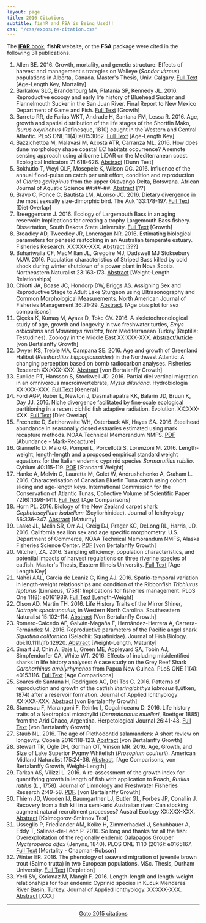 ```yaml
---
layout: page
title: 2016 Citations
subtitle: fishR and FSA is Being Used!!
css: "/css/exposure-citation.css"
---
```


The [**IFAR** book](http://derekogle.com/IFAR/), **fishR** website, or the **FSA** package were cited in the following <span id="contact-div">31</span> publications.

1. Allen BE.  2016.  Growth, mortality, and genetic structure: Effects of harvest and management s
trategies on Walleye (*Sander vitreus*) populations in Alberta, Canada.  Master's Thesis, Univ. Calgary.  [Full Text](http://theses.ucalgary.ca/jspui/bitstream/11023/3004/3/ucalgary_2016_allen_brandon.pdf) [Age-Length Key, Mortality]
1. Barkalow SLC, Brandenburg MA, Platania SP, Kennedy JL.  2016.  Reproductive ecoogy and early life history of Bluehead Sucker and Flannelmouth Sucker in the San Juan River.  Final Report to New Mexico Department of Game and Fish.  [Full Text](http://www.wildlife.state.nm.us/download/conservation/share-with-wildlife/reports/2015/Reproductive-Ecology-and-Early-Life-History-of-Bluehead-Sucker-and-Flannelmouth-Sucker-in-San-Juan-River-_-American-Southwest-Ichthyological.pdf) [Growth]
1. Barreto RR, de Farias WKT, Andrade H, Santana FM, Lessa R.  2016.  Age, growth and spatial distribution of the life stages of the Shortfin Mako, *Isurus oxyrinchus* (Rafinesque, 1810) caught in the Western and Central Atlantic.  PLoS ONE 11(4):e0153062.  [Full Text](http://journals.plos.org/plosone/article?id=10.1371/journal.pone.0153062) [Age-Length Key]
1. Bazzichettoa M, Malavasi M, Acosta ATR, Carranza ML.  2016.  How does dune morphology shape coastal EC habitats occurrence? A remote sensing approach using airborne LiDAR on the Mediterranean coast.  Ecological Indicators 71:618-626.  [Abstract](http://www.sciencedirect.com/science/article/pii/S1470160X16304435) [Dunn Test]
1. Bokhutlo T, Weyl OLF, Mosepele K, Wilson GG.  2016.  Influence of the annual flood-pulse on catch per unit effort, condition and reproduction of *Clarias gariepinus* from the upper Okavango Delta, Botswana.  African Journal of Aquatic Science ##:##-##. [Abstract](http://www.tandfonline.com/doi/abs/10.2989/16085914.2016.1138279) [??]
1. Bravo C, Ponce C, Bautista LM, ALonso JC. 2016. Dietary divergence in the most sexually size-dimorphic bird. The Auk 133:178-197. [Full Text](https://www.researchgate.net/profile/Carolina_Bravo/publication/293013732_Dietary_divergence_in_the_most_sexually_size-dimorphic_bird/links/56fd098308aeb723f15d4d2c.pdf) [Diet Overlap]
1. Breeggemann J.  2016.  Ecology of Largemouth Bass in an aging reservoir: Implications for creating a trophy Largemouth Bass fishery. Dissertation, South Dakota State University.  [Full Text](http://openprairie.sdstate.edu/cgi/viewcontent.cgi?article=2069&context=etd) [Growth]
1. Broadley AD, Tweedley JR, Loneragan NR. 2016.  Estimating biological parameters for penaeid restocking in an Australian temperate estuary. Fisheries Research. XX:XXX-XXX. [Abstract](http://www.sciencedirect.com/science/article/pii/S0165783616303009) [???]
1. Buhariwalla CF, MacMillan JL, Gregoire MJ, Dadswell MJ Stoksebury MJW.  2016.  Population characteristics of Striped Bass killed by cold shock during winter shutdown of a power plant in Nova Scotia.  Northeastern Naturalist 23:163-173.  [Abstract](http://www.bioone.org/doi/abs/10.1656/045.023.0113) [Weight-Length Relationships]
1. Chiotti JA, Boase JC, Hondorp DW, Briggs AS.  Assigning Sex and Reproductive Stage to Adult Lake Sturgeon using Ultrasonography and Common Morphological Measurements.  North American Journal of Fisheries Management 36:21-29.  [Abstract](http://www.tandfonline.com/doi/abs/10.1080/02755947.2015.1103823).  [Age bias plot for sex comparisons]
1. Çiçeka K, Kumaş M, Ayaza D, Tokc CV.  2016.  A skeletochronological study of age, growth and longevity in two freshwater turtles, *Emys orbicularis* and *Mauremys rivulata*, from Mediterranean Turkey (Reptilia: Testudines).  Zoology in the Middle East XX:XXX-XXX.  [Abstract](http://www.tandfonline.com/doi/abs/10.1080/09397140.2016.1144277)/[Article](https://www.researchgate.net/publication/293827479_A_skeletochronological_study_of_age_growth_and_longevity_in_two_freshwater_turtles_Emys_orbicularis_and_Mauremys_rivulata_from_Mediterranean_Turkey_Reptilia_Testudines) [von Bertalanffy Growth]
1. Dwyer KS, Treble MA, Campana SE.  2016.  Age and growth of Greenland Halibut (*Reinhardtius hippoglossoides*) in the Northwest Atlantic: A changing perception based on bomb radiocarbon analyses.  Fisheries Research XX:XXX-XXX. [Abstract](http://www.sciencedirect.com/science/article/pii/S0165783616300169) [von Bertalanffy Growth]
1. Euclide PT, Hansson S, Stockwell JD.  2016.  Partial diel vertical migration in an omnivorous macroinvertebrate, *Mysis diluviana*.  Hydrobiologia XX:XXX-XXX.  [Full Text](http://link.springer.com/article/10.1007/s10750-016-2982-5) [General]
1. Ford AGP, Ruber L, Newton J, Dasmahapatra KK, Balarin JD, Bruun K, Day JJ.  2016.  Niche divergence facilitated by fine‐scale ecological partitioning in a recent cichlid fish adaptive radiation. Evolution. XX:XXX-XXX.  [Full Text](http://onlinelibrary.wiley.com/doi/10.1111/evo.13072/pdf) [Diet Overlap]
1. Frechette D, Sattherwaite WH, Osterback AK, Hayes SA.  2016.  Steelhead abundance in seasonally closed estuaries estimated using mark recapture methods.  NOAA Technical Memorandum NMFS.  [PDF](https://www.researchgate.net/profile/William_Satterthwaite/publication/299657318_Steelhead_abundance_in_seasonally_closed_estuaries_estimated_using_mark_recapture_methods/links/5703e62708ae13eb88b683e1.pdf) [Abundance - Mark-Recapture] 
1. Giannetto D, Maio G, Pompei L, Porcellotti S, Lorenzoni M.  2016.  Length-weight, length-length and a proposed empirical standard weight equations for the Italian endemic cyprinid species *Sarmarutilus rubilio*.  Cybium 40:115-119.  [PDF](https://www.researchgate.net/profile/Daniela_Giannetto/publication/303278340_Length-weight_length-length_and_a_proposed_empirical_standard_weight_equations_for_the_Italian_endemic_cyprinid_species_Sarmarutilus_rubilio/links/573ad3dc08ae9ace840e09a1.pdf)  [Standard Weight]
1. Hanke A, Melvin G, Lauretta M, Golet W, Andrushchenko A, Graham L.  2016.  Characterisation of Canadian Bluefin Tuna catch using cohort slicing and age-length keys.  International Commission for the Conservation of Atlantic Tunas, Collective Volume of Scientific Paper 72(6):1398-1411. [Full Text](https://www.iccat.int/Documents/CVSP/CV072_2016/n_6/CV072061398.pdf) [Age Comparisons]
1. Horn PL.  2016.  Biology of the New Zealand carpet shark *Cephaloscyllium isabellum* (Scyliorhinidae).  Journal of Ichthyology 56:336-347.  [Abstract](http://link.springer.com/article/10.1134/S0032945216030048) [Maturity]
1. Laake JL, Melin SR, Orr AJ, Greig DJ, Prager KC, DeLong RL, Harris, JD. 2016.  California sea lion sex and age specific morphometry. U.S. Department of Commerce, NOAA Technical Memorandum NMFS, Alaska Fisheries Science Center.  [PDF](http://www.afsc.noaa.gov/Publications/AFSC-TM/NOAA-TM-AFSC-312.pdf)  [von Bertalanffy Growth]
1. Mitchell, ZA.  2016.  Sampling efficiency, population characteristics, and potential impacts of harvest regulations on three riverine species of catfish.  Master's Thesis, Eastern Illinois University.  [Full Text](http://thekeep.eiu.edu/cgi/viewcontent.cgi?article=3492&context=theses) [Age-Length Key]
1. Nahdi AAL, Garcia de Leaniz C, King AJ.  2016.  Spatio-temporal variation in length-weight relationships and condition of the Ribbonfish *Trichiurus lepturus* (Linnaeus, 1758): Implications for fisheries management.  PLoS One 11(8): e0161989.  [Full Text](http://journals.plos.org/plosone/article?id=10.1371/journal.pone.0161989) [Length-Weight]
1. Olson AD, Martin TH.  2016.  Life History Traits of the Mirror Shiner, *Notropis spectrunculus*, in Western North Carolina.  Southeastern Naturalist 15:102-114.  [Abstract](http://www.bioone.org/doi/abs/10.1656/058.015.0108) [Von Bertalanffy Growth]
1. Romero-Caicedo AF, Galván-Magaña F, Hernández-Herrera A, Carrera-Fernández M.  2016. Reproductive parameters of the Pacific angel shark *Squatina californica* (Selachii: Squatinidae).  Journal of Fish Biology. doi:10.1111/jfb.12920.  [Abstract](http://onlinelibrary.wiley.com/doi/10.1111/jfb.12920/full) [Weight-Length, Maturity]
1. Smart JJ, Chin A, Baje L, Green ME, Appleyard SA, Tobin AJ, Simpfendorfer CA, White WT.  2016.  Effects of including misidentified sharks in life history analyses: A case study on the Grey Reef Shark *Carcharhinus amblyrhynchos* from Papua New Guinea. PLoS ONE 11(4): e0153116. [Full Text](http://journals.plos.org/plosone/article?id=10.1371/journal.pone.0153116) [Age Comparisons]
1. Soares de Santana H, Rodrigues AC, Dei Tos C.  2016.  Patterns of reproduction and growth of the catfish *Iheringichthys labrosus* (Lütken, 1874) after a reservoir formation.  Journal of Applied Ichthyology XX:XXX-XXX.  [Abstract](http://onlinelibrary.wiley.com/doi/10.1111/jai.13059/abstract;jsessionid=55A28F85C697F3BE7C4F8720364F8D77.f04t04) [von Bertalanffy Growth]
1. Stanescu F, Marangoni F, Reinko I, Cogalniceanu D.  2016.  Life history traits of a Neotropical microhylid (*Dermatonotus muelleri*, Boettger 1885) from the Arid Chaco, Argentina.  Herpetological Journal 26:41-48.  [Full Text](http://www.ingentaconnect.com/content/bhs/thj/2016/00000026/00000001/art00006?crawler=true) [von Bertalanffy Growth]
1. Staub NL.  2016.  The age of Plethodontid salamanders: A short review on longevity.  Copeia 2016:118-123. [Abstract](http://www.asihcopeiaonline.org/doi/abs/10.1643/OT-14-200) [von Bertalanffy Growth] 
1. Stewart TR, Ogle DH, Gorman OT, Vinson MR.  2016.  Age, Growth, and Size of Lake Superior Pygmy Whitefish (*Prosopium coulterii*).  American Midland Naturalist 175:24-36. [Abstract](http://www.bioone.org/doi/10.1674/amid-175-01-24-36.1).  [Age Comparisons, von Bertalanffy Growth, Weight-Length]
1. Tarkan AS, Vilizzi L.  2016.  A re-assessment of the growth index for quantifying growth in length of fish with application to Roach, *Rutilus rutilus* (L., 1758).  Journal of Limnology and Freshwater Fisheries Research 2:49-58.  [PDF](http://scholar.google.com/scholar_url?url=http://www.limnofish.org/article/download/5000127509/5000163990&hl=en&sa=X&scisig=AAGBfm2aCE3ZOH8I5CRXS40YGWKezUigDQ&nossl=1&oi=scholaralrt).  [von Bertalanffy Growth]
1. Thiem JD, Wooden IJ, Baumgartner LJ, Butler GL, Forbes JP, Conallin J.  Recovery from a fish kill in a semi-arid Australian river: Can stocking augment natural recruitment processes?  Austral Ecology XX:XXX-XXX.  [Abstract](http://onlinelibrary.wiley.com/doi/10.1111/aec.12424/full)  [Kolmogorov-Smirnov Test]
1. Usseglio P, Friedlander AM, Koike H, Zimmerhackel J, Schuhbauer A, Eddy T, Salinas-de-Leon P. 2016. So long and thanks for all the fish: Overexploitation of the regionally endemic Galapagos Grouper *Mycteroperca olfax* (Jenyns, 1840). PLOS ONE 11.10 (2016): e0165167. [Full Text](http://journals.plos.org/plosone/article?id=10.1371/journal.pone.0165167) [Mortality - Chapman-Robson]
1. Winter ER. 2016. The phenology of seaward migration of juvenile brown trout (Salmo trutta) in two European populations. MSc. Thesis, Durham University. [Full Text](http://etheses.dur.ac.uk/11544) [Depletion]
1. Yerli SV, Korkmaz M, Mangit F.  2016.  Length-length and length-weight relationships for four endemic Cyprinid species in Kucuk Menderes River Basin, Turkey.  Journal of Applied Ichthyology.  XX:XXX-XXX.  [Abstract](http://onlinelibrary.wiley.com/doi/10.1111/jai.13133/abstract) [XXX]

-----
<p style="text-align: center;"><a href="exposure-citations15.html">Goto 2015 citations</a></p>
